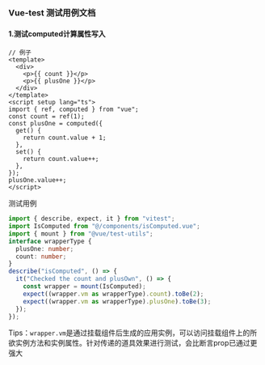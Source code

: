 ### Vue-test 测试用例文档

#### 1.测试computed计算属性写入

```vue
// 例子
<template>
  <div>
    <p>{{ count }}</p>
    <p>{{ plusOne }}</p>
  </div>
</template>
<script setup lang="ts">
import { ref, computed } from "vue";
const count = ref(1);
const plusOne = computed({
  get() {
    return count.value + 1;
  },
  set() {
    return count.value++;
  },
});
plusOne.value++;
</script>
```

测试用例

```ts
import { describe, expect, it } from "vitest";
import IsComputed from "@/components/isComputed.vue";
import { mount } from "@vue/test-utils";
interface wrapperType {
  plusOne: number;
  count: number;
}
describe("isComputed", () => {
  it("Checked the count and plusOwn", () => {
    const wrapper = mount(IsComputed);
    expect((wrapper.vm as wrapperType).count).toBe(2);
    expect((wrapper.vm as wrapperType).plusOne).toBe(3);
  });
});
```

Tips：`wrapper.vm`是通过挂载组件后生成的应用实例，可以访问挂载组件上的所欲实例方法和实例属性。针对传递的道具效果进行测试，会比断言prop已通过更强大

